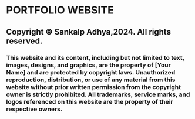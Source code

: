 # PORTFOLIO WEBSITE

## Copyright © Sankalp Adhya,2024. All rights reserved.

### This website and its content, including but not limited to text, images, designs, and graphics, are the property of [Your Name] and are protected by copyright laws. Unauthorized reproduction, distribution, or use of any material from this website without prior written permission from the copyright owner is strictly prohibited. All trademarks, service marks, and logos referenced on this website are the property of their respective owners.
